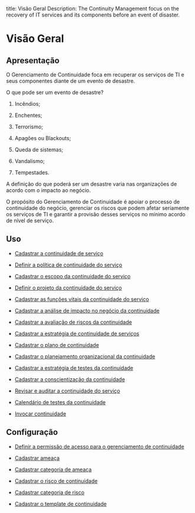 title: Visão Geral
Description: The Continuity Management focus on the recovery of IT services and its components before an event of disaster.
# Visão Geral

Apresentação
----------------

O Gerenciamento de Continuidade foca em recuperar os serviços de TI e seus componentes diante de um evento de desastre.

O que pode ser um evento de desastre?

1.  Incêndios;

2.  Enchentes;

3.  Terrorismo;

4.  Apagões ou Blackouts;

5.  Queda de sistemas;

6.  Vandalismo;

7.  Tempestades.

A definição do que poderá ser um desastre varia nas organizações de acordo com o impacto ao negócio.

O propósito do Gerenciamento de Continuidade é apoiar o processo de continuidade do negócio, gerenciar os riscos que podem afetar seriamente os serviços de TI e garantir a provisão desses serviços no mínimo acordo de nível de serviço.

Uso
-------

- [Cadastrar a continuidade de serviço](/pt-br/citsmart-platform-9/processes/continuity/use/register-service-continuity.html)
  
- [Definir a política de continuidade do serviço](/pt-br/citsmart-platform-9/processes/continuity/use/continuity-policy.html)
   
- [Cadastrar o escopo da continuidade do serviço](/pt-br/citsmart-platform-9/processes/continuity/use/service-continuity-scope.html)

- [Definir o projeto da continuidade do serviço](/pt-br/citsmart-platform-9/processes/continuity/use/service-continuity-project.html)

- [Cadastrar as funções vitais da continuidade do serviço](/pt-br/citsmart-platform-9/processes/continuity/use/continuity-vital-functions.html)

- [Cadastrar a análise de impacto no negócio da continuidade](/pt-br/citsmart-platform-9/processes/continuity/use/impact-analysis-continuity-business.html)

- [Cadastrar a avaliação de riscos da continuidade](/pt-br/citsmart-platform-9/processes/continuity/use/continuity-risk-evaluation.html)

- [Cadastrar a estratégia de continuidade de serviços](/pt-br/citsmart-platform-9/processes/continuity/use/service-continuity-strategy.html)

- [Cadastrar o plano de continuidade](/pt-br/citsmart-platform-9/processes/continuity/use/continuity-plan.html)

- [Cadastrar o planejamento organizacional da continuidade](/pt-br/citsmart-platform-9/processes/continuity/use/continuity-organizational-planning.html)

- [Cadastrar a estratégia de testes da continuidade](/pt-br/citsmart-platform-9/processes/continuity/use/continuity-test-registration.html)

- [Cadastrar a conscientização da continuidade](/pt-br/citsmart-platform-9/processes/continuity/use/continuity-awareness.html)

- [Revisar e auditar a continuidade do serviço](/pt-br/citsmart-platform-9/processes/continuity/use/review-and-audit-continuity.html)

- [Calendário de testes da continuidade](/pt-br/citsmart-platform-9/processes/continuity/use/continuity-test-calendar.html)

- [Invocar continuidade](/pt-br/citsmart-platform-9/processes/continuity/use/invoke-continuity.html)

Configuração
-----------------

- [Definir a permissão de acesso para o gerenciamento de continuidade](/pt-br/citsmart-platform-9/processes/continuity/configuration/access-continuity-management.html)

- [Cadastrar ameaça](/pt-br/citsmart-platform-9/processes/continuity/configuration/register-threat.html)
  
- [Cadastrar categoria de ameaça](/pt-br/citsmart-platform-9/processes/continuity/configuration/threat-category.html)

- [Cadastrar o risco de continuidade](/pt-br/citsmart-platform-9/processes/continuity/configuration/register-continuity-risk.html)

- [Cadastrar categoria de risco](/pt-br/citsmart-platform-9/processes/continuity/configuration/risk-category.html)

- [Cadastrar o template de continuidade](/pt-br/citsmart-platform-9/processes/continuity/configuration/continuity-template.html)


<!-- !!! tip "About"

    <b>Product/Version:</b> CITSmart | 9.00 &nbsp;&nbsp;
    <b>Updated:</b>01/22/2019 – Anna Martins

